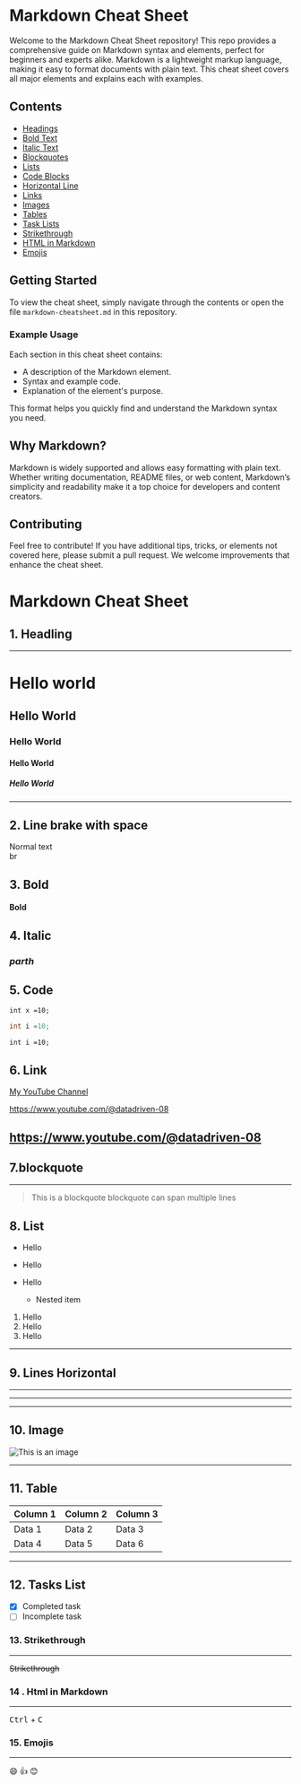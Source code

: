 # Markdown Cheat Sheet

Welcome to the Markdown Cheat Sheet repository! This repo provides a comprehensive guide on Markdown syntax and elements, perfect for beginners and experts alike. Markdown is a lightweight markup language, making it easy to format documents with plain text. This cheat sheet covers all major elements and explains each with examples.

## Contents

- [Headings](#1-headling)
- [Bold Text](#3-bold)
- [Italic Text](#4-italic)
- [Blockquotes](#7blockquote)
- [Lists](#8-list)
- [Code Blocks](#5-code)
- [Horizontal Line](#9-lines-horizontal)
- [Links](#6-link)
- [Images](#10-image)
- [Tables](#11-table)
- [Task Lists](#12-tasks-list)
- [Strikethrough](#13-strikethrough)
- [HTML in Markdown](#14--html-in-markdown)
- [Emojis](#15-emojis)

## Getting Started

To view the cheat sheet, simply navigate through the contents or open the file `markdown-cheatsheet.md` in this repository.

### Example Usage

Each section in this cheat sheet contains:

- A description of the Markdown element.
- Syntax and example code.
- Explanation of the element's purpose.

This format helps you quickly find and understand the Markdown syntax you need.

## Why Markdown?

Markdown is widely supported and allows easy formatting with plain text. Whether writing documentation, README files, or web content, Markdown’s simplicity and readability make it a top choice for developers and content creators.

## Contributing

Feel free to contribute! If you have additional tips, tricks, or elements not covered here, please submit a pull request. We welcome improvements that enhance the cheat sheet.

# Markdown Cheat Sheet

<!--Headling-->

## 1. Headling

---

# Hello world

## Hello World

### Hello World

#### Hello World

##### Hello World

---

## 2. Line brake with space

Normal text  
br

## 3. Bold

#### **Bold**

## 4. Italic

### _parth_

## 5. Code

```
int x =10;
```

<!--You can add lang-->

```C++
int i =10;
```

<!--by space you can write a code too-->

    int i =10;

## 6. Link

[My YouTube Channel](https://www.youtube.com/@datadriven-08)

<https://www.youtube.com/@datadriven-08><!--same text as the link-->

## https://www.youtube.com/@datadriven-08 <!--Dricet link-->

## 7.blockquote

---

> This is a blockquote
> blockquote can span multiple lines

## 8. List

<!--Unordered list -->
<!-- * , - , + ( use any of them)-->

- Hello

* Hello

- Hello

  - Nested item

<!--Ordered List-->

1. Hello
2. Hello
3. Hello

---

## 9. Lines Horizontal

---

---

---

## 10. Image

![This is an image](https://raw.githubusercontent.com/diluteoxygen/Markdown-CheatSheet_DarkRai/refs/heads/main/icon.jpg)

---

## 11. Table

<!--Create tables using pipes | and hyphens - to define rows and columns.-->

| Column 1 | Column 2 | Column 3 |
| -------- | -------- | -------- |
| Data 1   | Data 2   | Data 3   |
| Data 4   | Data 5   | Data 6   |

---

## 12. Tasks List

- [x] Completed task
- [ ] Incomplete task

### 13. Strikethrough

---

<!--Strike through text by surrounding it with ~~.-->

~~Strikethrough~~

### 14 . Html in Markdown

---

<kbd>Ctrl</kbd> + <kbd>C</kbd>

<!--HTML provides extra control over formatting-->

### 15. Emojis

---

:smile: :thumbsup: 😊
